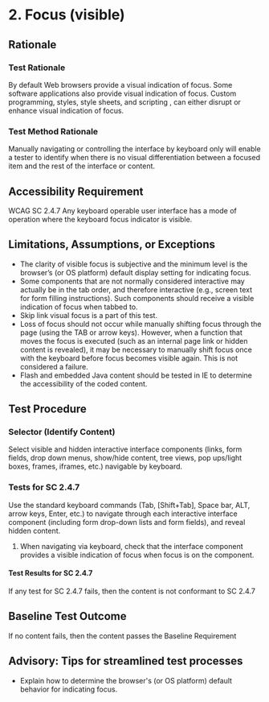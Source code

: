 # 2. Focus (visible)
## Rationale
### Test Rationale
By default Web browsers provide a visual indication of focus. Some software applications also provide visual indication of focus. Custom programming, styles, style sheets, and scripting , can either disrupt or enhance visual indication of focus.

### Test Method Rationale
Manually navigating or controlling the interface by keyboard only will enable a tester to identify when there is no visual differentiation between a focused item and the rest of the interface or content.

## Accessibility Requirement
WCAG SC 2.4.7 Any keyboard operable user interface has a mode of operation where the keyboard focus indicator is visible.

## Limitations, Assumptions, or Exceptions
* The clarity of visible focus is subjective and the minimum level is the browser’s (or OS platform) default display setting for indicating focus.
* Some components that are not normally considered interactive may actually be in the tab order, and therefore interactive (e.g., screen text for form filling instructions). Such components should receive a visible indication of focus when tabbed to.
* Skip link visual focus is a part of this test.
* Loss of focus should not occur while manually shifting focus through the page (using the TAB or arrow keys). However, when a function that moves the focus is executed (such as an internal page link or hidden content is revealed), it may be necessary to manually shift focus once with the keyboard before focus becomes visible again. This is not considered a failure.
* Flash and embedded Java content should be tested in IE to determine the accessibility of the coded content.

## Test Procedure
### Selector (Identify Content)
Select visible and hidden interactive interface components (links, form fields, drop down menus, show/hide content, tree views, pop ups/light boxes, frames, iframes, etc.) navigable by keyboard.

### Tests for SC 2.4.7
Use the standard keyboard commands (Tab, [Shift+Tab], Space bar, ALT, arrow keys, Enter, etc.) to navigate through each interactive interface component (including form drop-down lists and form fields), and reveal hidden content.

1. When navigating via keyboard, check that the interface component provides a visible indication of focus when focus is on the  component.

#### Test Results for SC 2.4.7
If any test for SC 2.4.7 fails, then the content is not conformant to SC 2.4.7

## Baseline Test Outcome
If no content fails, then the content passes the Baseline Requirement

## Advisory: Tips for streamlined test processes
* Explain how to determine the browser's (or OS platform) default behavior for indicating focus.
